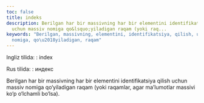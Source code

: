 ```yaml
---
toc: false
title: indeks
description: Berilgan har bir massivning har bir elementini identifikatsiya qilish
  uchun massiv nomiga qo&lsquo;yiladigan raqam (yoki raq...
keywords: "Berilgan, massivning, elementini, identifikatsiya, qilish, uchun, massiv,
  nomiga, qo\u2018yiladigan, raqam"
---
```


Ingliz tilida:
:   index

Rus tilida:
:   индекс

Berilgan har bir massivning har bir elementini identifikatsiya qilish uchun massiv nomiga qo‘yiladigan raqam (yoki raqamlar, agar ma’lumotlar massivi ko‘p o‘lchamli bo‘lsa).